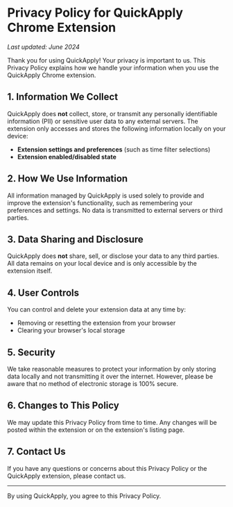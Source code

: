 # Privacy Policy for QuickApply Chrome Extension

_Last updated: June 2024_

Thank you for using QuickApply! Your privacy is important to us. This Privacy Policy explains how we handle your information when you use the QuickApply Chrome extension.

## 1. Information We Collect

QuickApply does **not** collect, store, or transmit any personally identifiable information (PII) or sensitive user data to any external servers. The extension only accesses and stores the following information locally on your device:

- **Extension settings and preferences** (such as time filter selections)
- **Extension enabled/disabled state**

## 2. How We Use Information

All information managed by QuickApply is used solely to provide and improve the extension's functionality, such as remembering your preferences and settings. No data is transmitted to external servers or third parties.

## 3. Data Sharing and Disclosure

QuickApply does **not** share, sell, or disclose your data to any third parties. All data remains on your local device and is only accessible by the extension itself.

## 4. User Controls

You can control and delete your extension data at any time by:
- Removing or resetting the extension from your browser
- Clearing your browser's local storage

## 5. Security

We take reasonable measures to protect your information by only storing data locally and not transmitting it over the internet. However, please be aware that no method of electronic storage is 100% secure.

## 6. Changes to This Policy

We may update this Privacy Policy from time to time. Any changes will be posted within the extension or on the extension's listing page.

## 7. Contact Us

If you have any questions or concerns about this Privacy Policy or the QuickApply extension, please contact us.

---

By using QuickApply, you agree to this Privacy Policy. 